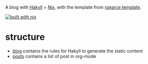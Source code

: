 A blog with [Hakyll](https://jaspervdj.be/hakyll/) + [Nix](https://nixos.org), with the template from [rpearce template](https://github.com/rpearce/hakyll-nix-template).

[![built with nix](https://builtwithnix.org/badge.svg)](https://builtwithnix.org)

# structure
- [blog](blog/) contains the rules for Hakyll to generate the static content
- [posts](posts/) contains a list of post in org-mode
